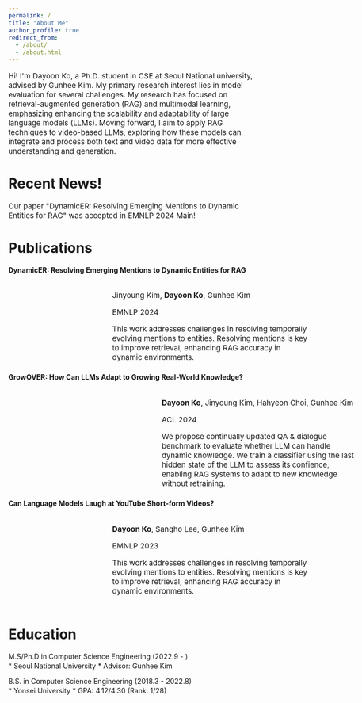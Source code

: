 ```yaml
---
permalink: /
title: "About Me"
author_profile: true
redirect_from: 
  - /about/
  - /about.html
---
```


<p style="font-size:15px;">Hi! I'm Dayoon Ko, a Ph.D. student in CSE at Seoul National university, advised by Gunhee Kim. My primary research interest lies in model evaluation for several challenges.  My research has focused on retrieval-augmented generation (RAG) and multimodal learning, emphasizing enhancing the scalability and adaptability of large language models (LLMs). Moving forward, I aim to apply RAG techniques to video-based LLMs, exploring how these models can integrate and process both text and video data for more effective understanding and generation.</p>

Recent News!
======
<p style="font-size:15px;">Our paper "DynamicER: Resolving Emerging Mentions to Dynamic Entities for RAG" was accepted in EMNLP 2024 Main!</p>

Publications
======
<h4 style="margin-top:0px">DynamicER: Resolving Emerging Mentions to Dynamic Entities for RAG</h4>
<div class="pub_item" style="display: inline-flex; padding-bottom:20px;">
  <div class="pub_img" style="width:200px; object-fit:cover;">
    <img src="https://dayoon-ko.github.io/images/dynamicer.png" alt="">
  </div>
  <div class="pub_detail" style="margin-left:10px; width:400px">
    <p style="font-size:15px; margin-bottom:2px">Jinyoung Kim, <b>Dayoon Ko</b>, Gunhee Kim</p>
    <p style="font-size:15px; margin-bottom:2px">EMNLP 2024</p>
    <p style="font-size:15px; margin-bottom:2px">This work addresses challenges in resolving temporally evolving mentions to entities. Resolving mentions is key to improve retrieval, enhancing RAG accuracy in dynamic environments.</p>
  </div>
</div>

<h4 style="margin-top:0px">GrowOVER: How Can LLMs Adapt to Growing Real-World Knowledge?</h4>
<div class="pub_item" style="display: inline-flex; padding-bottom:20px;">
  <div class="pub_img" style="width:300px; object-fit:cover;">
    <img src="https://dayoon-ko.github.io/images/growover.png" alt="">
  </div>
  <div class="pub_detail" style="margin-left:10px; width:400px">
    <p style="font-size:15px; margin-bottom:2px"><b>Dayoon Ko</b>, Jinyoung Kim, Hahyeon Choi, Gunhee Kim</p>
    <p style="font-size:15px; margin-bottom:2px">ACL 2024</p>
    <p style="font-size:15px; margin-bottom:2px">We propose continually updated QA & dialogue benchmark to evaluate whether LLM can handle dynamic knowledge. We train a classifier using the last hidden state of the LLM to assess its confience, enabling RAG systems to adapt to new knowledge without retraining.</p>
  </div>
</div>

<h4 style="margin-top:0px">Can Language Models Laugh at YouTube Short-form Videos?</h4>
<div class="pub_item" style="display: inline-flex; padding-bottom:20px;">
  <div class="pub_img" style="width:200px; object-fit:cover;">
    <img src="https://dayoon-ko.github.io/images/exfuntube.png" alt="">
  </div>
  <div class="pub_detail" style="margin-left:10px; width:400px">
    <p style="font-size:15px; margin-bottom:2px"><b>Dayoon Ko</b>, Sangho Lee, Gunhee Kim</p>
    <p style="font-size:15px; margin-bottom:2px">EMNLP 2023</p>
    <p style="font-size:15px; margin-bottom:2px">This work addresses challenges in resolving temporally evolving mentions to entities. Resolving mentions is key to improve retrieval, enhancing RAG accuracy in dynamic environments.</p>
  </div>
</div>

Education
======
<p style="margin-bottom:2px">M.S/Ph.D in Computer Science Engineering (2022.9 - )</p>
* Seoul National University
* Advisor: Gunhee Kim

<p style="margin-bottom:2px">B.S. in Computer Science Engineering (2018.3 - 2022.8)</p>
* Yonsei University
* GPA: 4.12/4.30 (Rank: 1/28)
